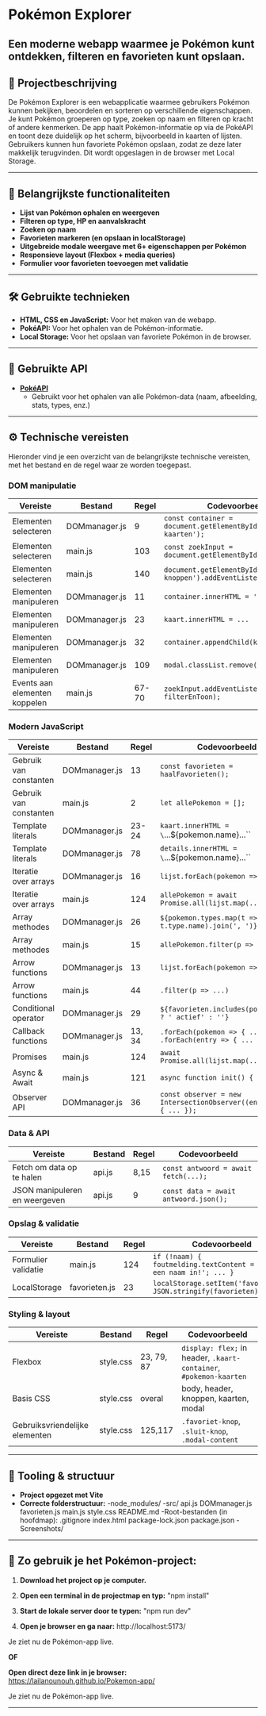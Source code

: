 # Pokémon Explorer

Een moderne webapp waarmee je Pokémon kunt ontdekken, filteren en favorieten kunt opslaan.
---

## 📌 Projectbeschrijving

De Pokémon Explorer is een webapplicatie waarmee gebruikers Pokémon kunnen bekijken, beoordelen en sorteren op verschillende eigenschappen. Je kunt Pokémon groeperen op type, zoeken op naam en filteren op kracht of andere kenmerken. De app haalt Pokémon-informatie op via de PokéAPI en toont deze duidelijk op het scherm, bijvoorbeeld in kaarten of lijsten. Gebruikers kunnen hun favoriete Pokémon opslaan, zodat ze deze later makkelijk terugvinden. Dit wordt opgeslagen in de browser met Local Storage.

---
## 🚀 Belangrijkste functionaliteiten

- **Lijst van Pokémon ophalen en weergeven**
- **Filteren op type, HP en aanvalskracht**
- **Zoeken op naam**
- **Favorieten markeren (en opslaan in localStorage)**
- **Uitgebreide modale weergave met 6+ eigenschappen per Pokémon**
- **Responsieve layout (Flexbox + media queries)**
- **Formulier voor favorieten toevoegen met validatie**

---
## 🛠️ Gebruikte technieken

- **HTML, CSS en JavaScript:** Voor het maken van de webapp.
- **PokéAPI:** Voor het ophalen van de Pokémon-informatie.
- **Local Storage:** Voor het opslaan van favoriete Pokémon in de browser.

---
## 🔗 Gebruikte API

- **[PokéAPI](https://pokeapi.co/)**
  - Gebruikt voor het ophalen van alle Pokémon-data (naam, afbeelding, stats, types, enz.)

---
## ⚙️ Technische vereisten

Hieronder vind je een overzicht van de belangrijkste technische vereisten, met het bestand en de regel waar ze worden toegepast.

### **DOM manipulatie**

| Vereiste                | Bestand         | Regel | Codevoorbeeld |
|-------------------------|-----------------|-------|---------------|
| Elementen selecteren    | DOMmanager.js   | 9     | `const container = document.getElementById('pokemon-kaarten');` |
| Elementen selecteren    | main.js         | 103   | `const zoekInput = document.getElementById('zoek');` |
| Elementen selecteren    | main.js         | 140   | `document.getElementById('type-knoppen').addEventListener(...)` |
| Elementen manipuleren   | DOMmanager.js   | 11    | `container.innerHTML = '';` |
| Elementen manipuleren   | DOMmanager.js   | 23    | `kaart.innerHTML = ...` |
| Elementen manipuleren   | DOMmanager.js   | 32    | `container.appendChild(kaart);` |
| Elementen manipuleren   | DOMmanager.js   | 109   | `modal.classList.remove('verborgen');` |
| Events aan elementen koppelen | main.js | 67-70 | `zoekInput.addEventListener('input', filterEnToon);` |

### **Modern JavaScript**

| Vereiste                | Bestand         | Regel | Codevoorbeeld |
|-------------------------|-----------------|-------|---------------|
| Gebruik van constanten  | DOMmanager.js   | 13    | `const favorieten = haalFavorieten();` |
| Gebruik van constanten  | main.js         | 2     | `let allePokemon = [];` |
| Template literals       | DOMmanager.js   | 23-24 | `kaart.innerHTML = \`...${pokemon.name}...\`` |
| Template literals       | DOMmanager.js   | 78    | `details.innerHTML = \`...${pokemon.name}...\`` |
| Iteratie over arrays    | DOMmanager.js   | 16    | `lijst.forEach(pokemon => { ... })` |
| Iteratie over arrays    | main.js         | 124   | `allePokemon = await Promise.all(lijst.map(...));` |
| Array methodes          | DOMmanager.js   | 26    | `${pokemon.types.map(t => t.type.name).join(', ')}` |
| Array methodes          | main.js         | 15    | `allePokemon.filter(p => ...)` |
| Arrow functions         | DOMmanager.js   | 13    | `lijst.forEach(pokemon => { ... })` |
| Arrow functions         | main.js         | 44    | `.filter(p => ...)` |
| Conditional operator    | DOMmanager.js   | 29    | `${favorieten.includes(pokemon.id) ? ' actief' : ''}` |
| Callback functions      | DOMmanager.js   | 13, 34| `.forEach(pokemon => { ... }), .forEach(entry => { ... })` |
| Promises                | main.js         | 124   | `await Promise.all(lijst.map(...));` |
| Async & Await           | main.js         | 121   | `async function init() { ... }` |
| Observer API            | DOMmanager.js   | 36    | `const observer = new IntersectionObserver((entries) => { ... });` |

### **Data & API**

| Vereiste                | Bestand         | Regel | Codevoorbeeld |
|-------------------------|-----------------|-------|---------------|
| Fetch om data op te halen | api.js         | 8,15  | `const antwoord = await fetch(...);` |
| JSON manipuleren en weergeven | api.js     | 9     | `const data = await antwoord.json();` |

### **Opslag & validatie**

| Vereiste                | Bestand         | Regel | Codevoorbeeld |
|-------------------------|-----------------|-------|---------------|
| Formulier validatie     | main.js         | 124   | `if (!naam) { foutmelding.textContent = 'Voer een naam in!'; ... }` |
| LocalStorage            | favorieten.js   | 23    | `localStorage.setItem('favorieten', JSON.stringify(favorieten));` |

### **Styling & layout**

| Vereiste                | Bestand         | Regel | Codevoorbeeld |
|-------------------------|-----------------|-------|---------------|
| Flexbox                 | style.css       | 23, 79, 87 | `display: flex;` in header, `.kaart-container`, `#pokemon-kaarten` |
| Basis CSS               | style.css       | overal | body, header, knoppen, kaarten, modal |
| Gebruiksvriendelijke elementen | style.css | 125,117 | `.favoriet-knop`, `.sluit-knop`, `.modal-content` |

---

## 🧩 Tooling & structuur

- **Project opgezet met Vite**
- **Correcte folderstructuur:**
-node_modules/
-src/
    api.js
    DOMmanager.js
    favorieten.js
    main.js
    style.css
    README.md
-Root-bestanden (in hoofdmap):
    .gitignore
    index.html
    package-lock.json
    package.json
-Screenshots/


---

## 🚦 Zo gebruik je het Pokémon-project:

1. **Download het project op je computer.**
2. **Open een terminal in de projectmap en typ:**
    "npm install"

3. **Start de lokale server door te typen:**
    "npm run dev"

4. **Open je browser en ga naar:**
http://localhost:5173/

Je ziet nu de Pokémon-app live.

**OF**

**Open direct deze link in je browser:**
https://lailanounouh.github.io/Pokemon-app/

Je ziet nu de Pokémon-app live.

---